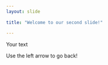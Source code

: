 ```yaml
---	
layout: slide
	
title: "Welcome to our second slide!"
	
---
```

	
Your text
	
Use the left arrow to go back!
